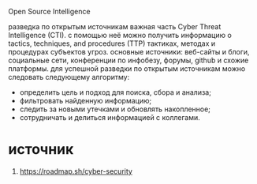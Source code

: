Open Source Intelligence

разведка по открытым источникам важная часть Cyber Threat Intelligence (CTI). с помощью неё можно получить информацию о tactics, techniques, and procedures (TTP) тактиках, методах и процедурах субъектов угроз. 
основные источники: веб-сайты и блоги, социальные сети, конференции по инфобезу, форумы, github и схожие платформы.
для успешной разведки по открытым источникам можно следовать следующему алгоритму:
- определить цель и подход для поиска, сбора и анализа;
- фильтровать найденную информацию;
- следить за новыми утечками и обновлять накопленное;
- сотрудничать и делиться информацией с коллегами.
# источник
1. https://roadmap.sh/cyber-security